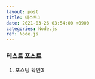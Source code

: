 ```yaml
---
layout: post
title: 테스트3
date: 2021-03-26 03:54:00 +0900
categories: Node.js
ref: Node.js
---
```

### 테스트 포스트
1) 포스팅 확인3